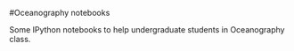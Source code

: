 #Oceanography notebooks

Some IPython notebooks to help undergraduate students in Oceanography class.
